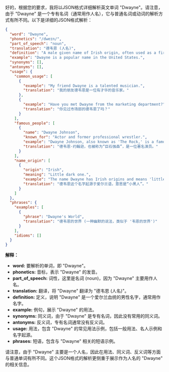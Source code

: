 好的，根据您的要求，我将以JSON格式详细解析英文单词 "Dwayne"。请注意，由于 "Dwayne" 是一个专有名词（通常用作人名），它与普通名词或动词的解析方式有所不同。以下是详细的JSON格式解析：

```json
{
  "word": "Dwayne",
  "phonetics": "/dweɪn/",
  "part_of_speech": "noun",
  "translation": "德韦恩 (人名)",
  "definition": "A male given name of Irish origin, often used as a first name.",
  "example": "Dwayne is a popular name in the United States.",
  "synonyms": [],
  "antonyms": [],
  "usage": {
    "common_usage": [
      {
        "example": "My friend Dwayne is a talented musician.",
        "translation": "我的朋友德韦恩是一位有才华的音乐家。"
      },
      {
        "example": "Have you met Dwayne from the marketing department?",
        "translation": "你见过市场部的德韦恩了吗？"
      }
    ],
    "famous_people": [
      {
        "name": "Dwayne Johnson",
        "known_for": "Actor and former professional wrestler.",
        "example": "Dwayne Johnson, also known as 'The Rock,' is a famous actor.",
        "translation": "德韦恩·约翰逊，也被称为“巨石强森”，是一位著名演员。"
      }
    ],
    "name_origin": [
      {
        "origin": "Irish",
        "meaning": "Little dark one.",
        "example": "The name Dwayne has Irish origins and means 'little dark one.'",
        "translation": "德韦恩这个名字起源于爱尔兰语，意思是“小黑人”。"
      }
    ]
  },
  "phrases": {
    "examples": [
      {
        "phrase": "Dwayne's World",
        "translation": "德韦恩的世界 (一种幽默的说法，类似于 '韦恩的世界')"
      }
    ],
    "idioms": []
  }
}
```

**解释：**

*   **word:**  要解析的单词，即 "Dwayne"。
*   **phonetics:**  音标，表示 "Dwayne" 的发音。
*   **part\_of\_speech:**  词性，这里是名词 (noun)，因为 "Dwayne" 主要用作人名。
*   **translation:**  翻译，将 "Dwayne" 翻译为 "德韦恩 (人名)"。
*   **definition:**  定义，说明 "Dwayne" 是一个爱尔兰血统的男性名字，通常用作名字。
*   **example:**  例句，展示 "Dwayne" 的用法。
*   **synonyms:**  同义词，由于 "Dwayne" 是专有名词，因此没有常用的同义词。
*   **antonyms:**  反义词，专有名词通常没有反义词。
*   **usage:**  用法，包含 "Dwayne" 的常见用法示例，包括一般用法、名人示例和名字起源。
*   **phrases:**  短语，包含与 "Dwayne" 相关的短语示例。

请注意，由于 "Dwayne" 主要是一个人名，因此在用法、同义词、反义词等方面与普通单词有所不同。这个JSON格式的解析更侧重于展示作为人名的 "Dwayne" 的相关信息。
 
